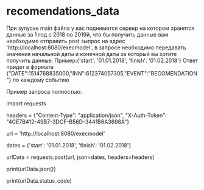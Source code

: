 # recomendations_data

 При зупуске main файла у вас поднимется сервер на котором хранятся данные за 1 год с 2018 по 2019й, что бы получить данные вам необходимо отправить post зыпрос на адрес 'http://localhost:8080/execmodel', в запросе необходимо передавать значения начальной даты и конечной даты за который вы хотите получить данные.
Пример:{'start': '01.01.2018', 'finish': '01.02.2018'}
Ответ придет в формате {"DATE":1514768835000,"INN":612374057305,"EVENT":"RECOMENDATION"} по каждому событию


Пример запроса полностью:


import requests

headers = {"Content-Type": "application/json", "X-Auth-Token": "4CE7B412-49B7-3DCF-B56D-3441B6A3698A"}


url = 'http://localhost:8080/execmodel'

dates = {'start': '01.01.2018', 'finish': '01.02.2018'}

urlData = requests.post(url, json=dates, headers=headers)

print(urlData.json())

print(urlData.status_code)
